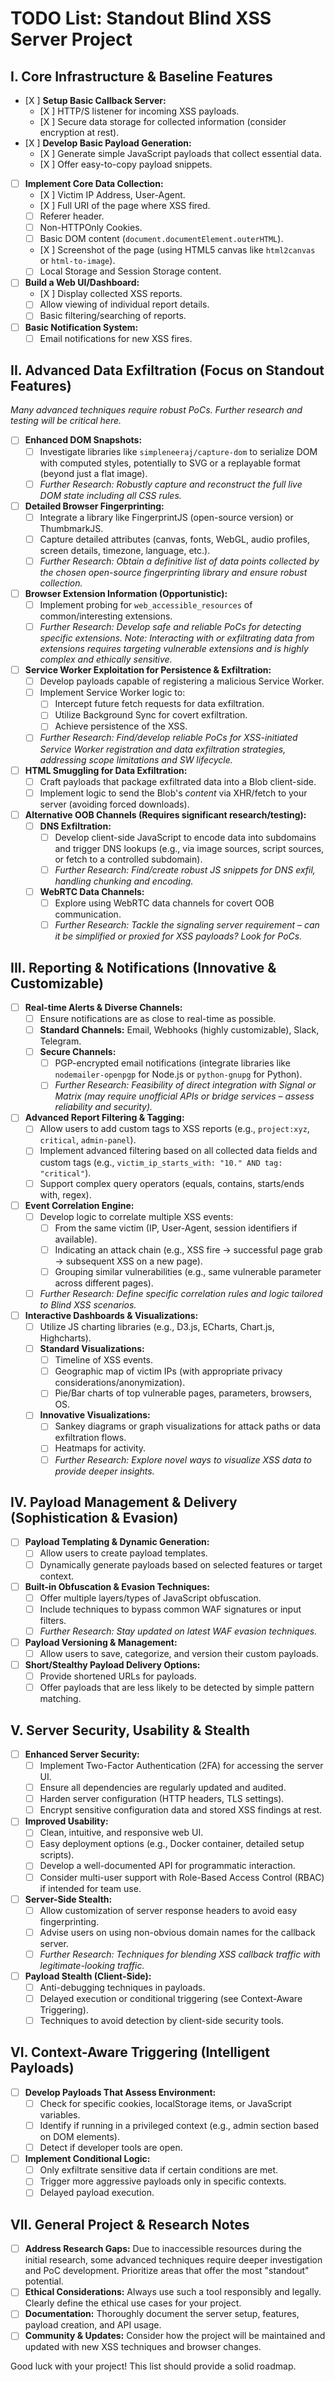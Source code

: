 # TODO List: Standout Blind XSS Server Project

## I. Core Infrastructure & Baseline Features
- [X ] **Setup Basic Callback Server:**
    - [X ] HTTP/S listener for incoming XSS payloads.
    - [X ] Secure data storage for collected information (consider encryption at rest).
- [X ] **Develop Basic Payload Generation:**
    - [X ] Generate simple JavaScript payloads that collect essential data.
    - [X ] Offer easy-to-copy payload snippets.
- [ ] **Implement Core Data Collection:**
    - [X ] Victim IP Address, User-Agent.
    - [X ] Full URI of the page where XSS fired.
    - [ ] Referer header.
    - [ ] Non-HTTPOnly Cookies.
    - [ ] Basic DOM content (`document.documentElement.outerHTML`).
    - [X ] Screenshot of the page (using HTML5 canvas like `html2canvas` or `html-to-image`).
    - [ ] Local Storage and Session Storage content.
- [ ] **Build a Web UI/Dashboard:**
    - [X ] Display collected XSS reports.
    - [ ] Allow viewing of individual report details.
    - [ ] Basic filtering/searching of reports.
- [ ] **Basic Notification System:**
    - [ ] Email notifications for new XSS fires.

## II. Advanced Data Exfiltration (Focus on Standout Features)
*Many advanced techniques require robust PoCs. Further research and testing will be critical here.*
- [ ] **Enhanced DOM Snapshots:**
    - [ ] Investigate libraries like `simpleneeraj/capture-dom` to serialize DOM with computed styles, potentially to SVG or a replayable format (beyond just a flat image).
    - [ ] *Further Research: Robustly capture and reconstruct the full live DOM state including all CSS rules.*
- [ ] **Detailed Browser Fingerprinting:**
    - [ ] Integrate a library like FingerprintJS (open-source version) or ThumbmarkJS.
    - [ ] Capture detailed attributes (canvas, fonts, WebGL, audio profiles, screen details, timezone, language, etc.).
    - [ ] *Further Research: Obtain a definitive list of data points collected by the chosen open-source fingerprinting library and ensure robust collection.*
- [ ] **Browser Extension Information (Opportunistic):**
    - [ ] Implement probing for `web_accessible_resources` of common/interesting extensions.
    - [ ] *Further Research: Develop safe and reliable PoCs for detecting specific extensions. Note: Interacting with or exfiltrating data *from* extensions requires targeting vulnerable extensions and is highly complex and ethically sensitive.*
- [ ] **Service Worker Exploitation for Persistence & Exfiltration:**
    - [ ] Develop payloads capable of registering a malicious Service Worker.
    - [ ] Implement Service Worker logic to:
        - [ ] Intercept future fetch requests for data exfiltration.
        - [ ] Utilize Background Sync for covert exfiltration.
        - [ ] Achieve persistence of the XSS.
    - [ ] *Further Research: Find/develop reliable PoCs for XSS-initiated Service Worker registration and data exfiltration strategies, addressing scope limitations and SW lifecycle.*
- [ ] **HTML Smuggling for Data Exfiltration:**
    - [ ] Craft payloads that package exfiltrated data into a Blob client-side.
    - [ ] Implement logic to send the Blob's *content* via XHR/fetch to your server (avoiding forced downloads).
- [ ] **Alternative OOB Channels (Requires significant research/testing):**
    - [ ] **DNS Exfiltration:**
        - [ ] Develop client-side JavaScript to encode data into subdomains and trigger DNS lookups (e.g., via image sources, script sources, or fetch to a controlled subdomain).
        - [ ] *Further Research: Find/create robust JS snippets for DNS exfil, handling chunking and encoding.*
    - [ ] **WebRTC Data Channels:**
        - [ ] Explore using WebRTC data channels for covert OOB communication.
        - [ ] *Further Research: Tackle the signaling server requirement – can it be simplified or proxied for XSS payloads? Look for PoCs.*

## III. Reporting & Notifications (Innovative & Customizable)
- [ ] **Real-time Alerts & Diverse Channels:**
    - [ ] Ensure notifications are as close to real-time as possible.
    - [ ] **Standard Channels:** Email, Webhooks (highly customizable), Slack, Telegram.
    - [ ] **Secure Channels:**
        - [ ] PGP-encrypted email notifications (integrate libraries like `nodemailer-openpgp` for Node.js or `python-gnupg` for Python).
        - [ ] *Further Research: Feasibility of direct integration with Signal or Matrix (may require unofficial APIs or bridge services – assess reliability and security).*
- [ ] **Advanced Report Filtering & Tagging:**
    - [ ] Allow users to add custom tags to XSS reports (e.g., `project:xyz`, `critical`, `admin-panel`).
    - [ ] Implement advanced filtering based on all collected data fields and custom tags (e.g., `victim_ip_starts_with: "10." AND tag: "critical"`).
    - [ ] Support complex query operators (equals, contains, starts/ends with, regex).
- [ ] **Event Correlation Engine:**
    - [ ] Develop logic to correlate multiple XSS events:
        - [ ] From the same victim (IP, User-Agent, session identifiers if available).
        - [ ] Indicating an attack chain (e.g., XSS fire -> successful page grab -> subsequent XSS on a new page).
        - [ ] Grouping similar vulnerabilities (e.g., same vulnerable parameter across different pages).
    - [ ] *Further Research: Define specific correlation rules and logic tailored to Blind XSS scenarios.*
- [ ] **Interactive Dashboards & Visualizations:**
    - [ ] Utilize JS charting libraries (e.g., D3.js, ECharts, Chart.js, Highcharts).
    - [ ] **Standard Visualizations:**
        - [ ] Timeline of XSS events.
        - [ ] Geographic map of victim IPs (with appropriate privacy considerations/anonymization).
        - [ ] Pie/Bar charts of top vulnerable pages, parameters, browsers, OS.
    - [ ] **Innovative Visualizations:**
        - [ ] Sankey diagrams or graph visualizations for attack paths or data exfiltration flows.
        - [ ] Heatmaps for activity.
        - [ ] *Further Research: Explore novel ways to visualize XSS data to provide deeper insights.*

## IV. Payload Management & Delivery (Sophistication & Evasion)
- [ ] **Payload Templating & Dynamic Generation:**
    - [ ] Allow users to create payload templates.
    - [ ] Dynamically generate payloads based on selected features or target context.
- [ ] **Built-in Obfuscation & Evasion Techniques:**
    - [ ] Offer multiple layers/types of JavaScript obfuscation.
    - [ ] Include techniques to bypass common WAF signatures or input filters.
    - [ ] *Further Research: Stay updated on latest WAF evasion techniques.*
- [ ] **Payload Versioning & Management:**
    - [ ] Allow users to save, categorize, and version their custom payloads.
- [ ] **Short/Stealthy Payload Delivery Options:**
    - [ ] Provide shortened URLs for payloads.
    - [ ] Offer payloads that are less likely to be detected by simple pattern matching.

## V. Server Security, Usability & Stealth
- [ ] **Enhanced Server Security:**
    - [ ] Implement Two-Factor Authentication (2FA) for accessing the server UI.
    - [ ] Ensure all dependencies are regularly updated and audited.
    - [ ] Harden server configuration (HTTP headers, TLS settings).
    - [ ] Encrypt sensitive configuration data and stored XSS findings at rest.
- [ ] **Improved Usability:**
    - [ ] Clean, intuitive, and responsive web UI.
    - [ ] Easy deployment options (e.g., Docker container, detailed setup scripts).
    - [ ] Develop a well-documented API for programmatic interaction.
    - [ ] Consider multi-user support with Role-Based Access Control (RBAC) if intended for team use.
- [ ] **Server-Side Stealth:**
    - [ ] Allow customization of server response headers to avoid easy fingerprinting.
    - [ ] Advise users on using non-obvious domain names for the callback server.
    - [ ] *Further Research: Techniques for blending XSS callback traffic with legitimate-looking traffic.*
- [ ] **Payload Stealth (Client-Side):**
    - [ ] Anti-debugging techniques in payloads.
    - [ ] Delayed execution or conditional triggering (see Context-Aware Triggering).
    - [ ] Techniques to avoid detection by client-side security tools.

## VI. Context-Aware Triggering (Intelligent Payloads)
- [ ] **Develop Payloads That Assess Environment:**
    - [ ] Check for specific cookies, localStorage items, or JavaScript variables.
    - [ ] Identify if running in a privileged context (e.g., admin section based on DOM elements).
    - [ ] Detect if developer tools are open.
- [ ] **Implement Conditional Logic:**
    - [ ] Only exfiltrate sensitive data if certain conditions are met.
    - [ ] Trigger more aggressive payloads only in specific contexts.
    - [ ] Delayed payload execution.

## VII. General Project & Research Notes
- [ ] **Address Research Gaps:** Due to inaccessible resources during the initial research, some advanced techniques require deeper investigation and PoC development. Prioritize areas that offer the most "standout" potential.
- [ ] **Ethical Considerations:** Always use such a tool responsibly and legally. Clearly define the ethical use cases for your project.
- [ ] **Documentation:** Thoroughly document the server setup, features, payload creation, and API usage.
- [ ] **Community & Updates:** Consider how the project will be maintained and updated with new XSS techniques and browser changes.

Good luck with your project! This list should provide a solid roadmap.
